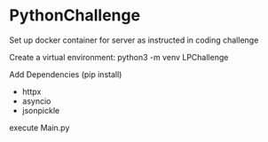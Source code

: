 # PythonChallenge
Set up docker container for server as instructed in coding challenge

Create a virtual environment: 
   python3 -m venv LPChallenge
   
Add Dependencies (pip install) 
  * httpx
  * asyncio
  * jsonpickle 
  
execute Main.py

